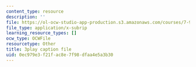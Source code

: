 ```yaml
---
content_type: resource
description: ''
file: https://ol-ocw-studio-app-production.s3.amazonaws.com/courses/7-91j-foundations-of-computational-and-systems-biology-spring-2014/0ec979e3f21fac8e7f98dfaa4e5a3b30_1EMonM7qAU8.srt
file_type: application/x-subrip
learning_resource_types: []
ocw_type: OCWFile
resourcetype: Other
title: 3play caption file
uid: 0ec979e3-f21f-ac8e-7f98-dfaa4e5a3b30
---
```

